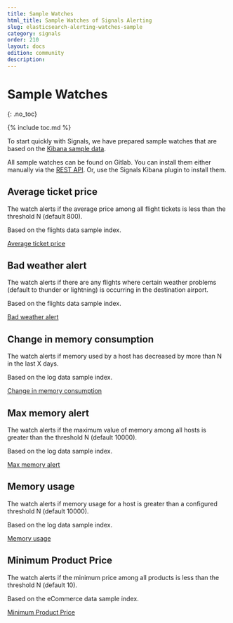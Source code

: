 ```yaml
---
title: Sample Watches
html_title: Sample Watches of Signals Alerting
slug: elasticsearch-alerting-watches-sample
category: signals
order: 210
layout: docs
edition: community
description: 
---
```


<!--- Copyright 2020 floragunn GmbH -->

# Sample Watches
{: .no_toc}

{% include toc.md %}

To start quickly with Signals, we have prepared sample watches that are based on the [Kibana sample data](https://www.elastic.co/guide/en/kibana/current/add-sample-data.html).

All sample watches can be found on Gitlab. You can install them either manually via the [REST API](rest_api.md). Or, use the Signals Kibana plugin to install them.

## Average ticket price

The watch alerts if the average price among all flight tickets is less than the threshold N (default 800).

Based on the flights data sample index.

[Average ticket price](https://git.floragunn.com/search-guard/search-guard-kibana-plugin/tree/master/examples/watches/avg_ticket_price)

## Bad weather alert

The watch alerts if there are any flights where certain weather problems (default to thunder or lightning) is occurring in the destination airport.

Based on the flights data sample index.

[Bad weather alert](https://git.floragunn.com/search-guard/search-guard-kibana-plugin/tree/master/examples/watches/bad_weather)

## Change in memory consumption

The watch alerts if memory used by a host has decreased by more than N in the last X days.

Based on the log data sample index.

[Change in memory consumption](https://git.floragunn.com/search-guard/search-guard-kibana-plugin/tree/master/examples/watches/change_in_memory)

## Max memory alert

The watch alerts if the maximum value of memory among all hosts is greater than the threshold N (default 10000).

Based on the log data sample index.

[Max memory alert](https://git.floragunn.com/search-guard/search-guard-kibana-plugin/tree/master/examples/watches/max_memory)

## Memory usage

The watch alerts if memory usage for a host is greater than a configured threshold N (default 10000).

Based on the log data sample index.

[Memory usage](https://git.floragunn.com/search-guard/search-guard-kibana-plugin/tree/master/examples/watches/memory_usage)

## Minimum Product Price

The watch alerts if the minimum price among all products is less than the threshold N (default 10).

Based on the eCommerce data sample index.

[Minimum Product Price](https://git.floragunn.com/search-guard/search-guard-kibana-plugin/tree/master/examples/watches/min_product_price)
